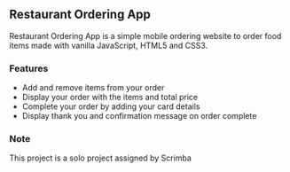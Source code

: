 ## Restaurant Ordering App

Restaurant Ordering App is a simple mobile ordering website to order food items made with vanilla JavaScript, HTML5 and CSS3.

### Features

- Add and remove items from your order
- Display your order with the items and total price
- Complete your order by adding your card details
- Display thank you and confirmation message on order complete

### Note

This project is a solo project assigned by Scrimba

